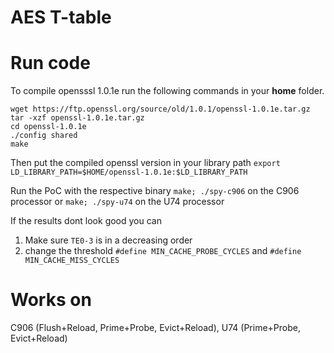 # AES T-table


# Run code
To compile opensssl 1.0.1e run the following commands in your **home** folder. 
```
wget https://ftp.openssl.org/source/old/1.0.1/openssl-1.0.1e.tar.gz
tar -xzf openssl-1.0.1e.tar.gz
cd openssl-1.0.1e
./config shared
make 
```

Then put the compiled openssl version in your library path
`export LD_LIBRARY_PATH=$HOME/openssl-1.0.1e:$LD_LIBRARY_PATH`

Run the PoC with the respective binary
`make; ./spy-c906` on the C906 processor or `make; ./spy-u74` on the U74 processor 


If the results dont look good you can 
1. Make sure `TE0-3` is in a decreasing order
2. change the threshold 
`#define MIN_CACHE_PROBE_CYCLES` and `#define MIN_CACHE_MISS_CYCLES`

# Works on
C906 (Flush+Reload, Prime+Probe, Evict+Reload), U74 (Prime+Probe, Evict+Reload)
